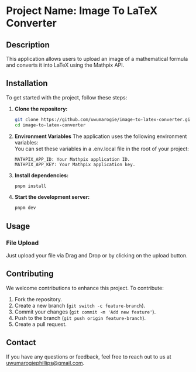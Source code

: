 # Project Name: Image To LaTeX Converter
## Description

This application allows users to upload an image of a mathematical formula and converts it into LaTeX using the Mathpix API.

## Installation

To get started with the project, follow these steps:

1. **Clone the repository:**

    ```bash
    git clone https://github.com/uwumarogie/image-to-latex-converter.git
    cd image-to-latex-converter
    ```
   
2. **Environment Variables**
   The application uses the following environment variables:  
   You can set these variables in a .env.local file in the root of your project:
   ```env
   MATHPIX_APP_ID: Your Mathpix application ID.
   MATHPIX_APP_KEY: Your Mathpix application key.
   ```
3. **Install dependencies:**

    ```bash
    pnpm install
    ```

4. **Start the development server:**

    ```bash
    pnpm dev
    ```

## Usage

### File Upload
Just upload your file via Drag and Drop or by clicking on the upload button.


## Contributing

We welcome contributions to enhance this project. To contribute:

1. Fork the repository.
2. Create a new branch (`git switch -c feature-branch`).
3. Commit your changes (`git commit -m 'Add new feature'`).
4. Push to the branch (`git push origin feature-branch`).
5. Create a pull request.

## Contact

If you have any questions or feedback, feel free to reach out to us at [uwumarogiephillips@gmail.com](mailto:uwumarogiephillips@gmail.com).

